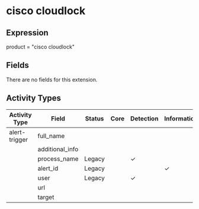 cisco cloudlock
===============

Expression
----------

product = "cisco cloudlock"

Fields
------

There are no fields for this extension.

Activity Types
--------------

| Activity Type | Field           | Status | Core | Detection | Informational |
| ------------- | --------------- | ------ | ---- | --------- | ------------- |
| alert-trigger | full_name       |        |      |           |               |
|               | additional_info |        |      |           |               |
|               | process_name    | Legacy |      | &#10003;  |               |
|               | alert_id        | Legacy |      |           | &#10003;      |
|               | user            | Legacy |      | &#10003;  |               |
|               | url             |        |      |           |               |
|               | target          |        |      |           |               |


